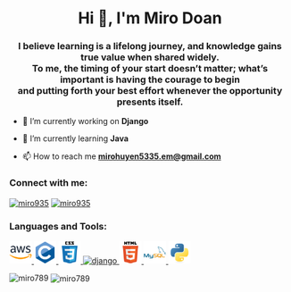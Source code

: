<h1 align="center">Hi 👋, I'm Miro Doan</h1>
<h3 align="center">I believe learning is a lifelong journey, and knowledge gains true value when shared widely.
  <br> To me, the timing of your start doesn’t matter; what’s important is having the courage to begin 
  <br> and putting forth your best effort whenever the opportunity presents itself.</h3>
  
- 🔭 I’m currently working on **Django**

- 🌱 I’m currently learning **Java**

- 📫 How to reach me **mirohuyen5335.em@gmail.com**

<h3 align="left">Connect with me:</h3>
<p align="left">
<a href="https://www.leetcode.com/miro935" target="blank"><img align="center" src="https://raw.githubusercontent.com/rahuldkjain/github-profile-readme-generator/master/src/images/icons/Social/leet-code.svg" alt="miro935" height="30" width="40" /></a>
<a href="https://discord.gg/miro935" target="blank"><img align="center" src="https://raw.githubusercontent.com/rahuldkjain/github-profile-readme-generator/master/src/images/icons/Social/discord.svg" alt="miro935" height="30" width="40" /></a>
</p>

<h3 align="left">Languages and Tools: </h3>
<p align="left"> <a href="https://aws.amazon.com" target="_blank" rel="noreferrer"> <img src="https://raw.githubusercontent.com/devicons/devicon/master/icons/amazonwebservices/amazonwebservices-original-wordmark.svg" alt="aws" width="40" height="40"/> </a> <a href="https://www.cprogramming.com/" target="_blank" rel="noreferrer"> <img src="https://raw.githubusercontent.com/devicons/devicon/master/icons/c/c-original.svg" alt="c" width="40" height="40"/> </a> <a href="https://www.w3schools.com/css/" target="_blank" rel="noreferrer"> <img src="https://raw.githubusercontent.com/devicons/devicon/master/icons/css3/css3-original-wordmark.svg" alt="css3" width="40" height="40"/> </a> <a href="https://www.djangoproject.com/" target="_blank" rel="noreferrer"> <img src="https://cdn.worldvectorlogo.com/logos/django.svg" alt="django" width="40" height="40"/> </a> <a href="https://www.w3.org/html/" target="_blank" rel="noreferrer"> <img src="https://raw.githubusercontent.com/devicons/devicon/master/icons/html5/html5-original-wordmark.svg" alt="html5" width="40" height="40"/> </a> <a href="https://www.mysql.com/" target="_blank" rel="noreferrer"> <img src="https://raw.githubusercontent.com/devicons/devicon/master/icons/mysql/mysql-original-wordmark.svg" alt="mysql" width="40" height="40"/> </a> <a href="https://www.python.org" target="_blank" rel="noreferrer"> <img src="https://raw.githubusercontent.com/devicons/devicon/master/icons/python/python-original.svg" alt="python" width="40" height="40"/> </a> </p>

<p><img align="left" src="https://github-readme-stats.vercel.app/api/top-langs?username=miro789&show_icons=true&locale=en&layout=compact" alt="miro789" /></p>

<p>&nbsp;<img align="center" src="https://github-readme-stats.vercel.app/api?username=miro789&show_icons=true&locale=en" alt="miro789" /></p>
